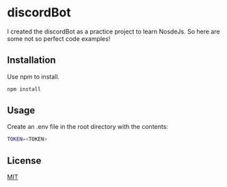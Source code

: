 # discordBot

I created the discordBot as a practice project to learn NosdeJs.
So here are some not so perfect code examples!

## Installation

Use npm to install.

```bash
npm install
```

## Usage
Create an .env file in the root directory with the contents: 
```bash
TOKEN=<TOKEN>
```


## License
[MIT](https://choosealicense.com/licenses/mit/)
